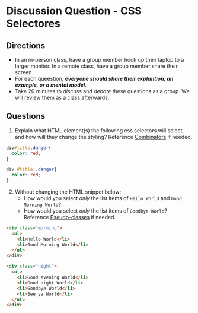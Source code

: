 # Discussion Question - CSS Selectores

## Directions
- In an in-person class, have a group member hook up their laptop to a larger monitor. In a remote class, have a group member share their screen.
- For each queestion, **_everyone should share their explantion, an example, or a mental model_**. 
- Take 20 minutes to _discuss_ and _debate_ these questions as a group. We will review them as a class afterwards. 

## Questions

1. Explain what HTML element(s) the following css selectors will select, and how will they change the styling? Reference [Combinators](https://developer.mozilla.org/en-US/docs/Learn/CSS/Building_blocks/Selectors/Combinators) if needed.

```css
div#title.danger{
  color: red;
}
```

```css
div #title .danger{
  color: red;
}
```

2. Without changing the HTML snippet below: 
    * How would you select _only_ the list items of `Hello World` and `Good Morning World`?
    * How would you select _only_ the list items of `Goodbye World`? 
Reference [Pseudo-classes](https://developer.mozilla.org/en-US/docs/Learn/CSS/Building_blocks/Selectors/Pseudo-classes_and_pseudo-elements) if needed.

```html
<div class="morning">
  <ul>
    <li>Hello World</li>
    <li>Good Morning World</li>
  </ul>
</div>

<div class="night">
  <ul>
    <li>Good evening World</li>
    <li>Good night World</li>
    <li>Goodbye World</li>
    <li>See ya World</li>
  </ul>
</div>

```

